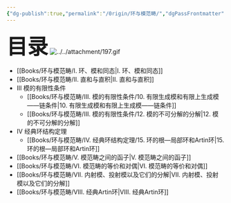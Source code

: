 ```yaml
---
{"dg-publish":true,"permalink":"/0rigin/环与模范畴/","dgPassFrontmatter":true,"created":"2024-07-05T15:51:56.576+08:00","updated":"2024-08-07T15:21:45.632+08:00"}
---
```


<font size="7"> **目录**</font> 
![../../attachment/197.gif](/img/user/attachment/197.gif)
+ [[Books/环与模范畴/Ⅰ. 环、模和同态\|Ⅰ. 环、模和同态]]
+ [[Books/环与模范畴/Ⅱ. 直和与直积\|Ⅱ. 直和与直积]]
+ Ⅲ 模的有限性条件
	+ [[Books/环与模范畴/Ⅲ. 模的有限性条件/10. 有限生成模和有限上生成模——链条件\|10. 有限生成模和有限上生成模——链条件]]
	+ [[Books/环与模范畴/Ⅲ. 模的有限性条件/12. 模的不可分解的分解\|12. 模的不可分解的分解]]
+ Ⅳ 经典环结构定理
	+ [[Books/环与模范畴/Ⅳ. 经典环结构定理/15. 环的根—局部环和Artin环\|15. 环的根—局部环和Artin环]]
+ [[Books/环与模范畴/Ⅴ. 模范畴之间的函子\|Ⅴ. 模范畴之间的函子]]
+ [[Books/环与模范畴/Ⅵ. 模范畴的等价和对偶\|Ⅵ. 模范畴的等价和对偶]]
+ [[Books/环与模范畴/Ⅶ. 内射模、投射模以及它们的分解\|Ⅶ. 内射模、投射模以及它们的分解]]
+ [[Books/环与模范畴/Ⅷ. 经典Artin环\|Ⅷ. 经典Artin环]]


